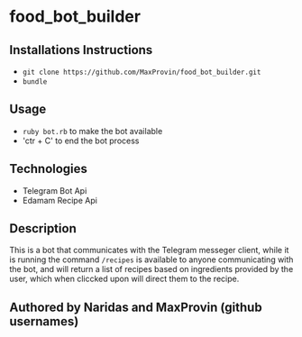# food_bot_builder

## Installations Instructions
- `git clone https://github.com/MaxProvin/food_bot_builder.git`
- `bundle`

## Usage
- `ruby bot.rb` to make the bot available
- 'ctr + C' to end the bot process

## Technologies
- Telegram Bot Api
- Edamam Recipe Api

## Description
This is a bot that communicates with the Telegram messeger client, while it is running the command `/recipes` is available to anyone communicating with the bot, and will return a list of recipes based on ingredients provided by the user, which when cliccked upon will direct them to the recipe.

## Authored by Naridas and MaxProvin (github usernames)

